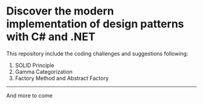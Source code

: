 # Discover the modern implementation of design patterns with C# and .NET

This repository include the coding challenges and suggestions following:

1. SOLID Principle
2. Gamma Categorization
3. Factory Method and Abstract Factory

---
And more to come
